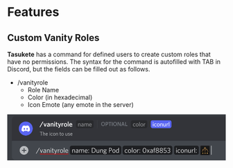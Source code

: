 # Features

## Custom Vanity Roles

**Tasukete** has a command for defined users to create custom roles that have no permissions. The syntax for the command is autofilled with TAB in Discord, but the fields can be filled out as follows.

* /vanityrole
  * Role Name
  * Color (in hexadecimal)
  * Icon Emote (any emote in the server)

![](../.gitbook/assets/image.png)

